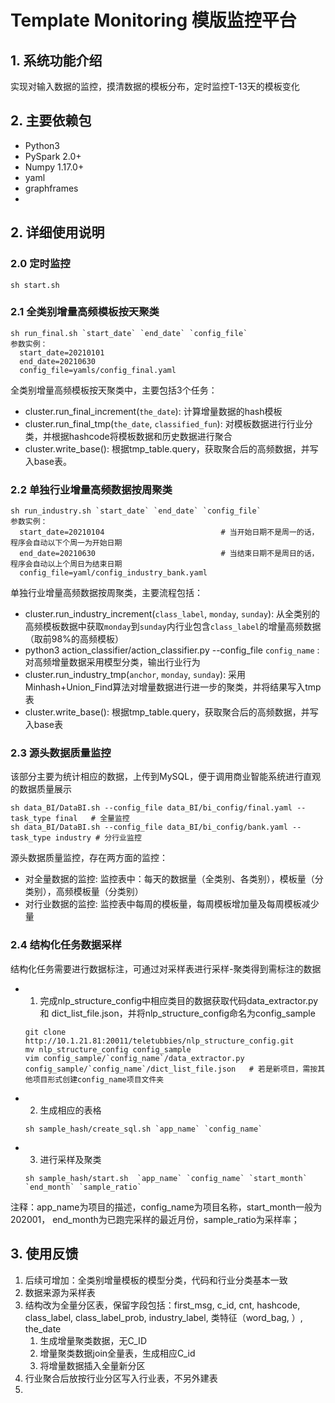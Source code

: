 # **Template Monitoring 模版监控平台**

## 1. 系统功能介绍
实现对输入数据的监控，摸清数据的模板分布，定时监控T-13天的模板变化


## 2. 主要依赖包
- Python3
- PySpark 2.0+
- Numpy 1.17.0+
- yaml
- graphframes
- 



## 2. 详细使用说明

### 2.0 定时监控
```
sh start.sh
```

### 2.1 全类别增量高频模板按天聚类  
```
sh run_final.sh `start_date` `end_date` `config_file`
参数实例：  
  start_date=20210101
  end_date=20210630 
  config_file=yamls/config_final.yaml
```
全类别增量高频模板按天聚类中，主要包括3个任务：
+ cluster.run_final_increment(`the_date`): 计算增量数据的hash模板
+ cluster.run_final_tmp(`the_date`, `classified_fun`): 对模板数据进行行业分类，并根据hashcode将模板数据和历史数据进行聚合
+ cluster.write_base(): 根据tmp_table.query，获取聚合后的高频数据，并写入base表。

### 2.2 单独行业增量高频数据按周聚类
```
sh run_industry.sh `start_date` `end_date` `config_file`
参数实例：  
  start_date=20210104                          # 当开始日期不是周一的话，程序会自动以下个周一为开始日期
  end_date=20210630                            # 当结束日期不是周日的话，程序会自动以上个周日为结束日期
  config_file=yaml/config_industry_bank.yaml  
```
单独行业增量高频数据按周聚类，主要流程包括：
+ cluster.run_industry_increment(`class_label`, `monday`, `sunday`): 从全类别的高频模板数据中获取`monday`到`sunday`内行业包含`class_label`的增量高频数据（取前98%的高频模板）
+ python3 action_classifier/action_classifier.py --config_file `config_name` : 对高频增量数据采用模型分类，输出行业行为
+ cluster.run_industry_tmp(`anchor`, `monday`, `sunday`): 采用Minhash+Union_Find算法对增量数据进行进一步的聚类，并将结果写入tmp表
+ cluster.write_base(): 根据tmp_table.query，获取聚合后的高频数据，并写入base表
  
### 2.3 源头数据质量监控
该部分主要为统计相应的数据，上传到MySQL，便于调用商业智能系统进行直观的数据质量展示
```
sh data_BI/DataBI.sh --config_file data_BI/bi_config/final.yaml --task_type final   # 全量监控  
sh data_BI/DataBI.sh --config_file data_BI/bi_config/bank.yaml --task_type industry # 分行业监控  
```
源头数据质量监控，存在两方面的监控：
+ 对全量数据的监控:  监控表中：每天的数据量（全类别、各类别），模板量（分类别），高频模板量（分类别）
+ 对行业数据的监控:  监控表中每周的模板量，每周模板增加量及每周模板减少量

### 2.4 结构化任务数据采样
结构化任务需要进行数据标注，可通过对采样表进行采样-聚类得到需标注的数据
+ 1. 完成nlp_structure_config中相应类目的数据获取代码data_extractor.py 和 dict_list_file.json，并将nlp_structure_config命名为config_sample
  ```
  git clone http://10.1.21.81:20011/teletubbies/nlp_structure_config.git
  mv nlp_structure_config config_sample
  vim config_sample/`config_name`/data_extractor.py config_sample/`config_name`/dict_list_file.json   # 若是新项目，需按其他项目形式创建config_name项目文件夹
  ```
+ 2. 生成相应的表格
  ```
  sh sample_hash/create_sql.sh `app_name` `config_name`
  ```
+ 3. 进行采样及聚类
  ```
  sh sample_hash/start.sh  `app_name` `config_name` `start_month` `end_month` `sample_ratio`
  ```
注释：app_name为项目的描述，config_name为项目名称，start_month一般为202001， end_month为已跑完采样的最近月份，sample_ratio为采样率；


## 3. 使用反馈
1. 后续可增加：全类别增量模板的模型分类，代码和行业分类基本一致
2. 数据来源为采样表
3. 结构改为全量分区表，保留字段包括：first_msg, c_id, cnt, hashcode, class_label, class_label_prob, industry_label, 类特征（word_bag, ）, the_date
   1. 生成增量聚类数据，无C_ID 
   2. 增量聚类数据join全量表，生成相应C_id
   3. 将增量数据插入全量新分区
4. 行业聚合后放按行业分区写入行业表，不另外建表
5. 